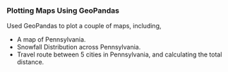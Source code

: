 ### Plotting Maps Using GeoPandas
Used GeoPandas to plot a couple of maps, including, 
- A map of Pennsylvania.
- Snowfall Distribution across Pennsylvania.
- Travel route between 5 cities in Pennsylvania, and calculating the total distance.
